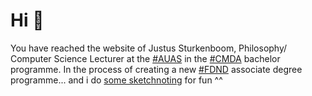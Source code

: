 # Hi 🖖

You have reached the website of Justus Sturkenboom, Philosophy/ Computer Science Lecturer at the [#AUAS](https://www.amsterdamuas.com/) in the [#CMDA](https://www.cmd-amsterdam.nl/english/) bachelor programme. In the process of creating a new [#FDND](https://fdnd.nl/) associate degree programme... and i do [some sketchnoting](https://twitter.com/ju5tu5) for fun ^^



<!--
**ju5tu5/ju5tu5** is a ✨ _special_ ✨ repository because its `README.md` (this file) appears on your GitHub profile.

Here are some ideas to get you started:

- 🔭 I’m currently working on ...
- 🌱 I’m currently learning ...
- 👯 I’m looking to collaborate on ...
- 🤔 I’m looking for help with ...
- 💬 Ask me about ...
- 📫 How to reach me: ...
- 😄 Pronouns: ...
- ⚡ Fun fact: ...
-->
